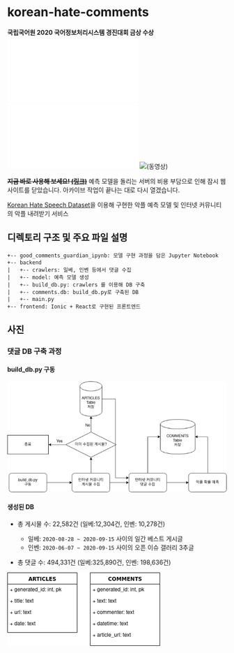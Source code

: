 # korean-hate-comments
**국립국어원 2020 국어정보처리시스템 경진대회 금상 수상** ![(보고서)](images/선플수호자_보고서.pdf) ![(발표 자료)](images/선플수호자_발표자료.pdf) ![(동영상)](https://youtu.be/NpDwP6HeZlo)

~~**지금 바로 사용해 보세요! [(링크)](http://akpl.xyz)**~~ 예측 모델을 돌리는 서버의 비용 부담으로 인해 잠시 웹사이트를 닫았습니다. 아카이브 작업이 끝나는 대로 다시 열겠습니다.


[Korean Hate Speech Dataset](https://github.com/kocohub/korean-hate-speech)을 이용해 구현한 악플 예측 모델 및 인터넷 커뮤니티의 악플 내려받기 서비스

## 디렉토리 구조 및 주요 파일 설명
```
+-- good_comments_guardian_ipynb: 모델 구현 과정을 담은 Jupyter Notebook
+-- backend
|	+-- crawlers: 일베, 인벤 등에서 댓글 수집
|	+-- model: 예측 모델 생성
|	+-- build_db.py: crawlers 를 이용해 DB 구축
|	+-- comments.db: build_db.py로 구축된 DB
|	+-- main.py
+-- frontend: Ionic + React로 구현된 프론트엔드
```

## 사진
### 댓글 DB 구축 과정
#### build_db.py 구동
![build_db.py](images/build_db.png)

#### 생성된 DB
+ 총 게시물 수: 22,582건 (일베:12,304건, 인벤: 10,278건)
  + 일베: `2020-08-28 ~ 2020-09-15` 사이의 일간 베스트 게시글
  + 인벤: `2020-06-07 ~ 2020-09-15` 사이의 오픈 이슈 갤러리 3추글

+ 총 댓글 수: 494,331건 (일베:325,890건, 인벤: 198,636건)

![DB 구조](images/db.png)
